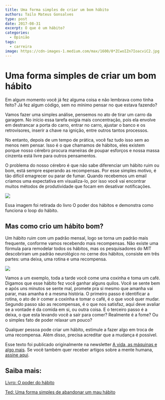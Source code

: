 ```yaml
---
title: Uma forma simples de criar um bom hábito
authors: Tailo Mateus Gonsalves
type: post
date: 2017-08-31
excerpt: O que é um hábito?
categories:
  - Opinião
tags:
  - carreira
image: https://cdn-images-1.medium.com/max/1600/0*ZCwoIZn7IoacviC2.jpg
---
```


# Uma forma simples de criar um bom hábito

Em algum momento você já fez alguma coisa e não lembrava como tinha feito? Já fez algum código, sem no mínimo pensar no que estava fazendo?

Vamos fazer uma simples análise, pensemos no ato de tirar um carro da garagem. No início essa tarefa exigia mais concentração, pois ela envolve em destrancar a porta do carro, entrar no carro, ajustar o banco e os retrovisores, inserir a chave na ignição, entre outros tantos processos.  

No entanto, depois de um tempo de prática, você faz tudo isso sem ao menos nem pensar. Isso é o que chamamos de hábitos, eles existem porque nosso cérebro procura maneiras de poupar esforços e nossa massa cinzenta está livre para outros pensamentos.

O problema do nosso cérebro é que não sabe diferenciar um hábito ruim ou bom, está sempre esperando as recompensas. Por esse simples motivo, é tão difícil emagrecer ou parar de fumar. Quando recebemos um email criamos uma expectativa em visualiza-lo, por isso você vai encontrar muitos métodos de produtividade que focam em desativar notificações.

![](https://cdn-images-1.medium.com/max/1600/1*UjRECqueUpTTt69_1KQDyA.png)

Essa imagem foi retirada do livro O poder dos hábitos e demonstra como funciona o loop do hábito.

## Mas como crio um hábito bom?

Um hábito ruim com um padrão mensal, logo se torna um padrão mais frequente, conforme vamos recebendo mais recompensas. Não existe uma fórmula para remodelar todos os hábitos, mas os pesquisadores do MIT descobriram um padrão neurológico no cerne dos hábitos, consiste em três partes: uma deixa, uma rotina e uma recompensa.

![](https://cdn-images-1.medium.com/max/1600/1*WT3MBvvsGqLM1Cqvs6RmHQ.jpeg)

Vamos a um exemplo, toda a tarde você come uma coxinha e toma um café. Digamos que esse hábito fez você ganhar alguns quilos. Você se sente bem e após uns minutos se sente mal, promete pra si mesmo que amanha vai parar, mas amanha é a mesma história. O primeiro passo é identificar a rotina, o ato de ir comer a coxinha e tomar o café, é o que você quer mudar. Segundo passo são as recompensas, é o que nos satisfaz, aqui deve avaliar se a vontade é da comida em si, ou outra coisa. E o terceiro passo é a deixa, o que esta levando você a sair para comer? Realmente é a fome? Ou o simples fato de poder relaxar um pouco? 

Qualquer pessoa pode criar um hábito, estimule a fazer algo em troca de uma recompensa. Além disso, precisa acreditar que a mudança é possível. 

Esse texto foi publicado originalmente na newsletter [A vida, as máquinas e algo mais](https://docs.google.com/forms/d/e/1FAIpQLSf28Q9c_wAudkUNNG4KG3Qs4zjRX9ysJOwsfDSxqI1oMmdvRQ/viewform). Se você também quer receber artigos sobre a mente humana, [assine aqui](https://docs.google.com/forms/d/e/1FAIpQLSf28Q9c_wAudkUNNG4KG3Qs4zjRX9ysJOwsfDSxqI1oMmdvRQ/viewform).

## Saiba mais:

[Livro: O poder do hábito](https://www.saraiva.com.br/o-poder-do-habito-por-que-fazemos-o-que-fazemos-na-vida-e-nos-negocios-4238667.html)

[Ted: Uma forma simples de abandonar um mau hábito](https://www.ted.com/talks/judson_brewer_a_simple_way_to_break_a_bad_habit?language=pt-br )
